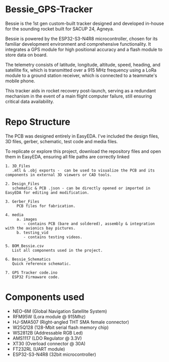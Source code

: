 # Bessie_GPS-Tracker
Bessie is the 1st gen custom-built tracker designed and developed in-house for the sounding rocket built for SACUP 24, Agneya.

Bessie is powered by the ESP32-S3-N4R8 microcontroller, chosen for its familiar development environment and comprehensive functionality. It integrates a GPS module for high positional accuracy and a flash module to store data on board.

The telemetry consists of latitude, longitude, altitude, speed, heading, and satellite fix, which is transmitted over a 915 MHz frequency using a LoRa module to a ground station receiver, which is connected to a teammate's mobile phone.

This tracker aids in rocket recovery post-launch, serving as a redundant mechanism in the event of a main flight computer failure, still ensuring critical data availability.

# Repo Structure
The PCB was designed entirely in EasyEDA. I've included the design files, 3D files, gerber, schematic, test code and media files.

To replicate or explore this project, download the repository files and open them in EasyEDA, ensuring all file paths are correctly linked
    
	1. 3D_Files
	   .mtl & .obj exports -  can be used to visualize the PCB and its components in external 3D viewers or CAD tools.
	
	2. Design_Files
	   schematic & PCB .json - can be directly opened or imported in EasyEDA for editing and modification.
	
	3. Gerber_Files
		 PCB files for fabrication.
	
	4. media 
		 a. images 
            - contains PCB (bare and soldered), assembly & integration with the avionics bay pictures.
		 b. testing_vid
            - contains testing videos.
	
	5. BOM_Bessie.csv
	   List all components used in the project.
	
	6. Bessie_Schematics
	   Quick reference schematic.
	
	7. GPS Tracker code.ino 
	   ESP32 Firmaware code.
    
 # Components used
 - NEO-6M (Global Navigation Satellite System)
 - RFM95W (Lora module @ 915Mhz)
 - HJ-SMA507 (Right-angled THT SMA female connector)
 - W25Q128 (128-Mbit serial flash memory chip)
 - WS2812B (Addressable RGB Led)
 - AMS1117 (LDO Regulator @ 3.3V)
 - XT30 (Overload connector @ 30A)
 - FT232RL (UART module)
 - ESP32-S3-N4R8 (32bit microcontroller)
 
